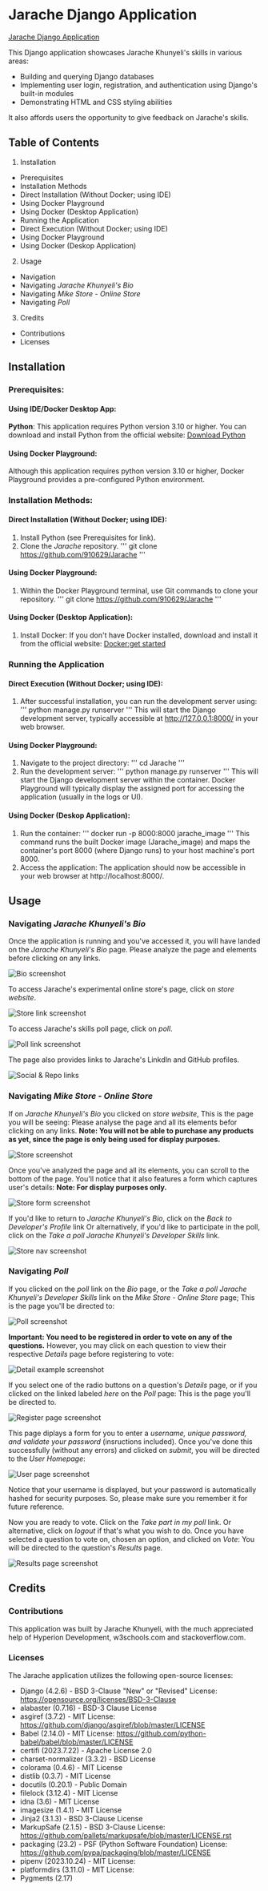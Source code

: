 # **Jarache Django Application**
[Jarache Django Application](https://github.com/910629/Jarache)

This Django application showcases Jarache Khunyeli's skills in various areas:
* Building and querying Django databases
* Implementing user login, registration, and authentication using Django's built-in modules
* Demonstrating HTML and CSS styling abilities

It also affords users the opportunity to give feedback on Jarache's skills.

## Table of Contents
1. Installation
 * Prerequisites
 * Installation Methods
  * Direct Installation (Without Docker; using IDE)
  * Using Docker Playground
  * Using Docker (Desktop Application)
 * Running the Application
  * Direct Execution (Without Docker; using IDE)
  * Using Docker Playground
  * Using Docker (Deskop Application)

2. Usage
 * Navigation
  * Navigating *Jarache Khunyeli's Bio*
  * Navigating *Mike Store - Online Store*
  * Navigating *Poll*

3. Credits
 * Contributions
 * Licenses

## Installation
 ### Prerequisites:
  #### Using IDE/Docker Desktop App:
   __Python__: This application requires Python version 3.10 or higher. 
   You can download and install Python from the official website: [Download Python](https://www.python.org/downloads/)

  #### Using Docker Playground:
   Although this application requires python version 3.10 or higher, Docker Playground provides a pre-configured Python environment.
 
 ### Installation Methods:
  #### Direct Installation (Without Docker; using IDE):
   1. Install Python (see Prerequisites for link).
   2. Clone the *Jarache* repository.
    ''' 
    git clone https://github.com/910629/Jarache 
    '''

  #### Using Docker Playground:
   1. Within the Docker Playground terminal, use Git commands to clone your repository.
    ''' 
    git clone https://github.com/910629/Jarache 
    '''

  #### Using Docker (Desktop Application):
   1. Install Docker: If you don't have Docker installed, download and install it from the official website: 
   [Docker:get started](https://www.docker.com/get-started)

 ### Running the Application
  #### Direct Execution (Without Docker; using IDE):
   1. After successful installation, you can run the development server using:
    '''
    python manage.py runserver
    '''
    This will start the Django development server, typically accessible at http://127.0.0.1:8000/ in your web browser.

  #### Using Docker Playground:
   1. Navigate to the project directory:
    '''
    cd Jarache
    '''
   2. Run the development server:
    '''
    python manage.py runserver
    '''
   This will start the Django development server within the container. Docker Playground will typically display the assigned port for accessing the application (usually in the logs or UI).

  #### Using Docker (Deskop Application):
   1. Run the container:
    '''
    docker run -p 8000:8000 jarache_image
    '''
    This command runs the built Docker image (Jarache_image) and maps the container's port 8000 (where Django runs) to your host machine's port 8000.
   2. Access the application:
    The application should now be accessible in your web browser at http://localhost:8000/.

## Usage
 ### Navigating *Jarache Khunyeli's Bio*
  Once the application is running and you've accessed it, you will have landed on the *Jarache Khunyeli's Bio* page.
  Please analyze the page and elements before clicking on any links.

  ![Bio screenshot](data/screenshots/bio_scr.jpg)

  To access Jarache's experimental online store's page, click on *store website*.

  ![Store link screenshot](data/screenshots/storesitelink_scr.jpg)

  To access Jarache's skills poll page, click on *poll*.

  ![Poll link screenshot](data/screenshots/pollsitelink_scr.jpg)

  The page also provides links to Jarache's LinkdIn and GitHub profiles.

  ![Social & Repo links](data/screenshots/sociallinks_scr.jpg)

 ### Navigating *Mike Store - Online Store*
  If on *Jarache Khunyeli's Bio* you clicked on *store website*, This is the page you will be seeing:
  Please analyse the page and all its elements befor clicking on any links.
  **Note: You will not be able to purchase any products as yet, since the page is only being used for display purposes.**

  ![Store screenshot](data/screenshots/storesite_scr.jpg)

  Once you've analyzed the page and all its elements, you can scroll to the bottom of the page.
  You'll notice that it also features a form which captures user's details:
  **Note: For display purposes only.**

  ![Store form screenshot](data/screenshots/storeform_scr.jpg)

  If you'd like to return to *Jarache Khunyeli's Bio*, click on the *Back to Developer's Profile* link
  Or alternatively, if you'd like to participate in the poll, click on the *Take a poll Jarache Khunyeli's Developer Skills* link.

  ![Store nav screenshot](data/screenshots/storenav_scr.jpg)

 ### Navigating *Poll*
  If you clicked on the *poll* link on the *Bio* page, or the *Take a poll Jarache Khunyeli's Developer Skills* link 
  on the *Mike Store - Online Store* page; This is the page you'll be directed to:

  ![Poll screenshot](data/screenshots/pollsite_scr.jpg)

  **Important: You need to be registered in order to vote on any of the questions.**
  However, you may click on each question to view their respective *Details* page before registering to vote:

  ![Detail example screenshot](data/screenshots/detailsite_scr.jpg)

  If you select one of the radio buttons on a question's *Details* page, or if you clicked on the linked labeled *here*
  on the *Poll* page: This is the page you'll be directed to.

  ![Register page screenshot](data/screenshots/registersite_scr.jpg)

  This page diplays a form for you to enter a *username, unique password, and validate your password* (insructions included).
  Once you've done this successfully (without any errors) and clicked on *submit*, you will be directed to the *User Homepage*:

  ![User page screenshot](data/screenshots/usersite_scr.jpg)

  Notice that your username is displayed, but your password is automatically hashed for security purposes.
  So, please make sure you remember it for future reference.

  Now you are ready to vote. Click on the *Take part in my poll* link. Or alternative, click on *logout* if that's what you wish to do.
  Once you have selected a question to vote on, chosen an option, and clicked on *Vote*: 
  You will be directed to the question's *Results* page. 

  ![Results page screenshot](data/screenshots/results_scr.jpg)

## Credits
 ### Contributions
  This application was built by Jarache Khunyeli, 
  with the much appreciated help of Hyperion Development, w3schools.com and stackoverflow.com. 

 ### Licenses
  The Jarache application utilizes the following open-source licenses:
   * Django (4.2.6) - BSD 3-Clause "New" or "Revised" License: https://opensource.org/licenses/BSD-3-Clause
   * alabaster (0.7.16) - BSD-3 Clause License
   * asgiref (3.7.2) - MIT License: https://github.com/django/asgiref/blob/master/LICENSE
   * Babel (2.14.0) - MIT License: https://github.com/python-babel/babel/blob/master/LICENSE
   * certifi (2023.7.22) - Apache License 2.0
   * charset-normalizer (3.3.2) - BSD License
   * colorama (0.4.6) - MIT License
   * distlib (0.3.7) - MIT License
   * docutils (0.20.1) - Public Domain
   * filelock (3.12.4) - MIT License
   * idna (3.6) - MIT License
   * imagesize (1.4.1) - MIT License
   * Jinja2 (3.1.3) - BSD 3-Clause License
   * MarkupSafe (2.1.5) - BSD 3-Clause License: https://github.com/pallets/markupsafe/blob/master/LICENSE.rst
   * packaging (23.2) - PSF (Python Software Foundation) License: https://github.com/pypa/packaging/blob/master/LICENSE
   * pipenv (2023.10.24) - MIT License:
   * platformdirs (3.11.0) - MIT License:
   * Pygments (2.17)
